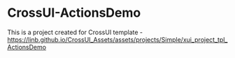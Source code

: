 # CrossUI-ActionsDemo
This is a project created for CrossUI template - https://linb.github.io/CrossUI_Assets/assets/projects/Simple/xui_project_tpl_ActionsDemo
